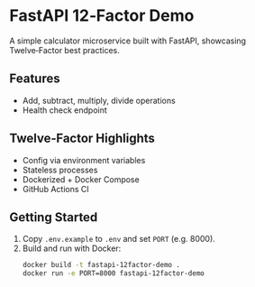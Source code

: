 # FastAPI 12‑Factor Demo

A simple calculator microservice built with FastAPI, showcasing Twelve‑Factor best practices.

## Features
- Add, subtract, multiply, divide operations
- Health check endpoint

## Twelve‑Factor Highlights
- Config via environment variables
- Stateless processes
- Dockerized + Docker Compose
- GitHub Actions CI

## Getting Started
1. Copy `.env.example` to `.env` and set `PORT` (e.g. 8000).
2. Build and run with Docker:
   ```bash
   docker build -t fastapi-12factor-demo .
   docker run -e PORT=8000 fastapi-12factor-demo
